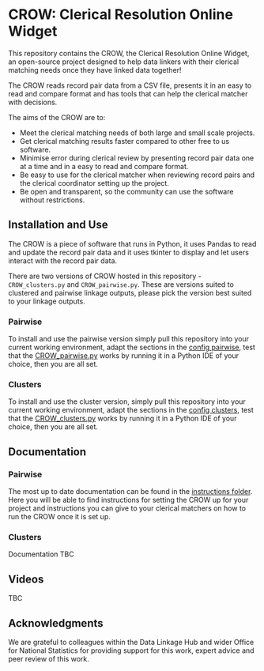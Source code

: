 # CROW: Clerical Resolution Online Widget
This repository contains the CROW, the Clerical Resolution Online Widget, an open-source project designed to help data linkers with their clerical matching needs once they have linked data together!

The CROW reads record pair data from a CSV file, presents it in an easy to read and compare format and has tools that can help the clerical matcher with decisions. 

The aims of the CROW are to:

* Meet the clerical matching needs of both large and small scale projects. 
* Get clerical matching results faster compared to other free to us software.
* Minimise error during clerical review by presenting record pair data one at a time and in a easy to read and compare format. 
* Be easy to use for the clerical matcher when reviewing record pairs and the clerical coordinator setting up the project. 
* Be open and transparent, so the community can use the software without restrictions. 

## Installation and Use
The CROW is a piece of software that runs in Python, it uses Pandas to read and update the record pair data and it uses tkinter to display and let users interact with the record pair data. 

There are two versions of CROW hosted in this repository - `CROW_clusters.py` and `CROW_pairwise.py`. These are versions suited to clustered and pairwise linkage outputs, please pick the version best suited to your linkage outputs.

### Pairwise 
To install and use the pairwise version simply pull this repository into your current working environment, adapt the sections in the [config pairwise](https://github.com/Data-Linkage/Clerical_Resolution_Online_Widget/blob/main/Config_pairwise.ini), test that the [CROW_pairwise.py](https://github.com/Data-Linkage/Clerical_Resolution_Online_Widget/blob/main/CROW_pairwise.py) works by running it in a Python IDE of your choice, then you are all set. 

### Clusters
To install and use the cluster version, simply pull this repository into your current working environment, adapt the sections in the [config clusters](https://github.com/Data-Linkage/Clerical_Resolution_Online_Widget/blob/main/Config_clusters.ini), test that the [CROW_clusters.py](https://github.com/Data-Linkage/Clerical_Resolution_Online_Widget/blob/main/CROW_clusters.py) works by running it in a Python IDE of your choice, then you are all set. 


## Documentation
### Pairwise
The most up to date documentation can be found in the [instructions folder](https://github.com/Data-Linkage/Clerical_Resolution_Online_Widget/tree/main/Instructions). Here you will be able to find instructions for setting the CROW up for your project and instructions you can give to your clerical matchers on how to run the CROW once it is set up. 

### Clusters
Documentation TBC

## Videos 
TBC 

## Acknowledgments 
We are grateful to colleagues within the Data Linkage Hub and wider Office for National Statistics for providing support for this work, expert advice and peer review of this work. 
